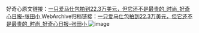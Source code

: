 好奇心原文链接：[一只爱马仕包拍到22.3万美元，但它还不是最贵的_时尚_好奇心日报-张田小 ](https://www.qdaily.com/articles/10413.html)
WebArchive归档链接：[一只爱马仕包拍到22.3万美元，但它还不是最贵的_时尚_好奇心日报-张田小 ](http://web.archive.org/web/20190623160252/https://www.qdaily.com/articles/10413.html)
![image](http://ww3.sinaimg.cn/large/007d5XDply1g3vwo10z0tj30u02tc4bs)